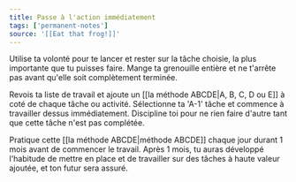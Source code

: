 ```yaml
---
title: Passe à l'action immédiatement
tags: ['permanent-notes']
source: '[[Eat that frog!]]'
---
```


Utilise ta volonté pour te lancer et rester sur la tâche choisie, la plus importante que tu puisses faire. Mange ta grenouille entière et ne t'arrête pas avant qu'elle soit complètement terminée.

Revois ta liste de travail et ajoute un [[la méthode ABCDE|A, B, C, D ou E]] à coté de chaque tâche ou activité. Sélectionne ta 'A-1' tâche et commence à travailler dessus immédiatement. Discipline toi pour ne rien faire d'autre tant que cette tâche n'est pas complétée.

Pratique cette [[la méthode ABCDE|méthode ABCDE]] chaque jour durant 1 mois avant de commencer le travail. Après 1 mois, tu auras développé l'habitude de mettre en place et de travailler sur des tâches à haute valeur ajoutée, et ton futur sera assuré.